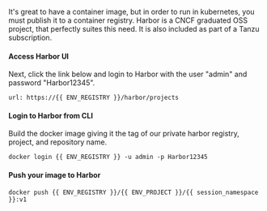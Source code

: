 It's great to have a container image, but in order to run in kubernetes, you must publish it to a container registry.  Harbor is a CNCF graduated OSS project, that perfectly suites this need.  It is also included as part of a Tanzu subscription.

#### Access Harbor UI

Next, click the link below and login to Harbor with the user "admin" and password "Harbor12345".  

```dashboard:open-url
url: https://{{ ENV_REGISTRY }}/harbor/projects
```

#### Login to Harbor from CLI

Build the docker image giving it the tag of our private harbor registry, project, and repository name.

```execute-1
docker login {{ ENV_REGISTRY }} -u admin -p Harbor12345
```

#### Push your image to Harbor

```execute-1
docker push {{ ENV_REGISTRY }}/{{ ENV_PROJECT }}/{{ session_namespace }}:v1
```
